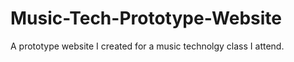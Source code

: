 # Music-Tech-Prototype-Website
 A prototype website I created for a music technolgy class I attend.

